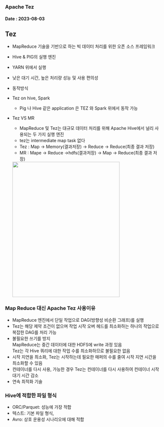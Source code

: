 ### Apache Tez
#### Date : 2023-08-03
## Tez
+ MapReduce 기술을 기반으로 하는 빅 데이터 처리를 위한 오픈 소스 프레임워크
+ Hive & PIG의 실행 엔진
+ YARN 위에서 실행
+  낮은 대기 시간, 높은 처리량 성능 및 사용 편의성

+ 동작방식
+ Tez on hive, Spark
  +  Pig 나 Hive 같은 application 은 TEZ 와 Spark 위에서 동작 가능   
+ Tez VS MR   
  + MapReduce 및 Tez는 대규모 데이터 처리를 위해 Apache Hive에서 널리 사용되는 두 가지 실행 엔진
  + tez는 intermediate map task 없다
  + Tez : Map -> Memory(결과저장) -> Reduce -> Reduce(최종 결과 저장)
  + MR : Mape -> Reduce ->hdfs(결과저장) -> Map -> Reduce(최종 결과 저장)
  <img height="440" src="img/img_47.png" width="350"/>

### Map Reduce 대신 Apache Tez 사용이유
- MapReduce 엔진에서 단일 작업으로 DAG(방향성 비순환 그래프)를 실행    
- Tez는 해당 제약 조건이 없으며 작업 시작 오버 헤드를 최소화하는 하나의 작업으로 복잡한 DAG를 처리 가능  
- 불필요한 쓰기를 방지       
 MapReduce는 중간 데이터에 대한 HDFS에 write 과정 있음       
 Tez는 각 Hive 쿼리에 대한 작업 수를 최소화하므로 불필요한 없음
- 시작 지연을 최소화, Tez는 시작하는데 필요한 매퍼의 수를 줄여 시작 지연 시간을 최소화할 수 있음
- 컨테이너를 다시 사용, 가능한 경우 Tez는 컨테이너를 다시 사용하여 컨테이너 시작 대기 시간 감소
- 연속 최적화 기술

### Hive에 적합한 파일 형식 
- ORC/Parquet: 성능에 가장 적합 
- 텍스트: 기본 파일 형식, 
- Avro: 상호 운용성 시나리오에 대해 적합
